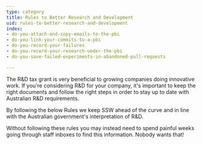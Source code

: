 ```yaml
---
type: category
title: Rules to Better Research and Development
uid: rules-to-better-research-and-development
index:
- do-you-attach-and-copy-emails-to-the-pbi
- do-you-link-your-commits-to-a-pbi
- do-you-record-your-failures
- do-you-record-your-research-under-the-pbi
- do-you-save-failed-experiments-in-abandoned-pull-requests

---
```

<p>The R&amp;D tax grant is very beneficial to growing companies doing innovative work. If you're considering R&amp;D for your company, it's important to keep the right documents and follow the right steps in order to stay up to date with Australian R&amp;D requirements.<br></p><p>By following the below Rules we keep SSW ahead of the curve and in line with the Australian government's interpretation of R&amp;D.&#160;</p><p>Without following these rules you may instead need to spend painful weeks going&#160;through staff&#160;inboxes to find this information. Nobody wants that!<br></p>


